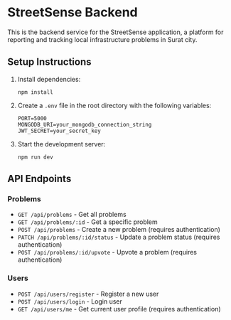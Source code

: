 
# StreetSense Backend

This is the backend service for the StreetSense application, a platform for reporting and tracking local infrastructure problems in Surat city.

## Setup Instructions

1. Install dependencies:
   ```
   npm install
   ```

2. Create a `.env` file in the root directory with the following variables:
   ```
   PORT=5000
   MONGODB_URI=your_mongodb_connection_string
   JWT_SECRET=your_secret_key
   ```

3. Start the development server:
   ```
   npm run dev
   ```

## API Endpoints

### Problems
- `GET /api/problems` - Get all problems
- `GET /api/problems/:id` - Get a specific problem
- `POST /api/problems` - Create a new problem (requires authentication)
- `PATCH /api/problems/:id/status` - Update a problem status (requires authentication)
- `POST /api/problems/:id/upvote` - Upvote a problem (requires authentication)

### Users
- `POST /api/users/register` - Register a new user
- `POST /api/users/login` - Login user
- `GET /api/users/me` - Get current user profile (requires authentication)
